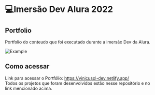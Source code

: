 # 💻Imersão Dev Alura 2022

## Portfolio

Portfolio do conteudo que foi executado durante a imersão Dev da Alura.<br>

<img alt="Example" title="Example" src="../../img/portfolio.jpg" />

## Como acessar

Link para acessar o Portfólio: https://vinicusol-dev.netlify.app/<br>
Todos os projetos que foram desenvolvidos estão nesse repositório e no link mencionado acima.
